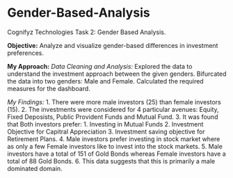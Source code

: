 # Gender-Based-Analysis
Cognifyz Technologies Task 2: Gender Based Analysis.

**Objective:** Analyze and visualize gender-based differences in investment preferences.

**My Approach:**
  *Data Cleaning and Analysis:*
      Explored the data to understand the investment approach between the given genders. Bifurcated the data into two genders: Male and Female.
      Calculated the required measures for the dashboard.

  *My Findings:*
        1. There were more male investors (25) than female investors (15).
        2. The investments were considered for 4 particular avenues: Equity, Fixed Deposists, Public Provident Funds and Mutual Fund.
        3. It was found that Both investors prefer:
                        1. Investing in Mutual Funds
                        2. Investment Objective for Capitral Appreciation
                        3. Investment saving objective for Retirement Plans.
        4. Male investors prefer investing in stock market where as only a few Female investors like to invest into the stock markets.
        5. Male investors have a total of 151 of Gold Bonds whereas Female investors have a total of 88 Gold Bonds.
        6. This data suggests that this is primarily a male dominated domain.
